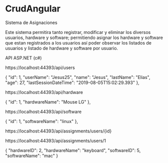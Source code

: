 # CrudAngular

Sistema de Asignaciones

Este sistema permitira tanto registrar, modificar y eliminar los diversos usuarios, hardware y software; permitiendo asignar los hardware y software que estan registrados a los usuarios así poder observar los listados de usuarios y listado de hardware y software por usuario.

API ASP.NET (c#)

https://localhost:44393/api/users

{
"id": 1,
"userName": "Jesus25",
"name": "Jesus",
"lastName": "Elias",
"age": 27,
"lastSessionDateTime": "2019-08-05T15:02:29.393"
},


https://localhost:44393/api/hardware

{
"id": 1,
"hardwareName": "Mouse LG"
},

https://localhost:44393/api/software

{
"id": 1,
"softwareName": "linux"
},

https://localhost:44393/api/assignments/users/{id}

https://localhost:44393/api/assignments/users/1

{
"hardwareID": 2,
"hardwareName": "keyboard",
"softwareID": 5,
"softwareName": "mac"
}
